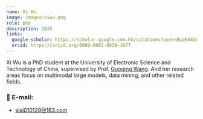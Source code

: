 ```yaml
---
name: Xi Wu
image: images/xiwu.png
role: phd
description: 2025
links:
  google-scholar: https://scholar.google.com.hk/citations?user=BLqN44UAAAAJ&hl=zh-CN
  orcid: https://orcid.org/0000-0002-6039-1977
---
```


Xi Wu is a PhD student at the University of Electronic Science and Technology of China, supervised by Prof. [Guoqing Wang](https://faculty.uestc.edu.cn/wangguoqing2/zh_CN/index.htm). And her research areas focus on multimodal large models, data mining, and other related fields.


### 📧 E-mail:
- xixi010129@163.com

